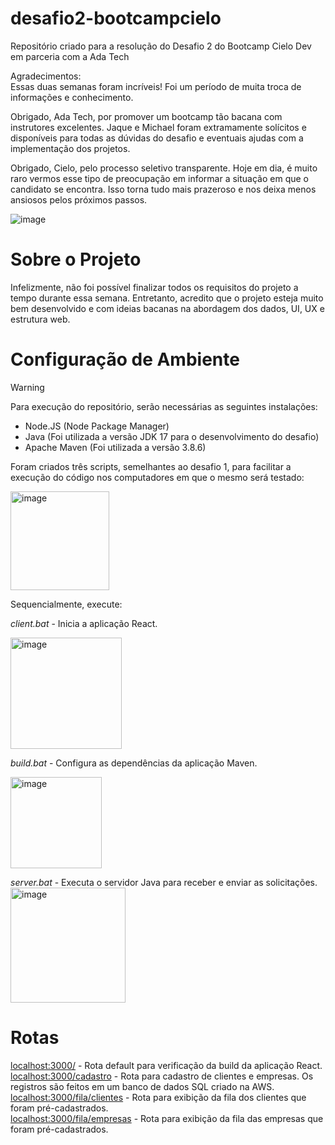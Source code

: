 # desafio2-bootcampcielo
Repositório criado para a resolução do Desafio 2 do Bootcamp Cielo Dev em parceria com a Ada Tech <br/>

Agradecimentos: <br/>
Essas duas semanas foram incríveis! Foi um período de muita troca de informações e conhecimento. <br/>

Obrigado, Ada Tech, por promover um bootcamp tão bacana com instrutores excelentes. Jaque e Michael foram extramamente solícitos e disponíveis para todas as dúvidas do desafio e eventuais ajudas com a implementação dos projetos. <br/>

Obrigado, Cielo, pelo processo seletivo transparente. Hoje em dia, é muito raro vermos esse tipo de preocupação em informar a situação em que o candidato se encontra. Isso torna tudo mais prazeroso e nos deixa menos ansiosos pelos próximos passos. <br/>

![image](https://github.com/lucaskraus/desafio2-bootcampcielo/assets/72233741/ecab06c9-9b04-4003-98e7-ccf9f92f2eaf)

# Sobre o Projeto

Infelizmente, não foi possível finalizar todos os requisitos do projeto a tempo durante essa semana. Entretanto, acredito que o projeto esteja muito bem desenvolvido e com ideias bacanas na abordagem dos dados, UI, UX e estrutura web. <br/>

# Configuração de Ambiente

> [!WARNING]
> Para execução do repositório, serão necessárias as seguintes instalações:

- Node.JS (Node Package Manager)
- Java (Foi utilizada a versão JDK 17 para o desenvolvimento do desafio)
- Apache Maven (Foi utilizada a versão 3.8.6)

Foram criados três scripts, semelhantes ao desafio 1, para facilitar a execução do código nos computadores em que o mesmo será testado: <br/>

<img width="158" alt="image" src="https://github.com/lucaskraus/desafio2-bootcampcielo/assets/72233741/8353c2e7-f26d-45cc-8219-933e0178f0e1">

Sequencialmente, execute:

*client.bat* - Inicia a aplicação React. <br/>

<img width="178" alt="image" src="https://github.com/lucaskraus/desafio2-bootcampcielo/assets/72233741/92c22e2a-7538-482a-a491-81189e0c46e9">

*build.bat* - Configura as dependências da aplicação Maven. <br/>

<img width="146" alt="image" src="https://github.com/lucaskraus/desafio2-bootcampcielo/assets/72233741/d00e21d7-b1ab-4556-9c26-64729634819c">

*server.bat* - Executa o servidor Java para receber e enviar as solicitações. <br/>
<img width="184" alt="image" src="https://github.com/lucaskraus/desafio2-bootcampcielo/assets/72233741/28489eaa-9618-4b70-b82d-0980708a6bfd">

# Rotas

[localhost:3000/](https://localhost:3000/) - Rota default para verificação da build da aplicação React.<br/>
[localhost:3000/cadastro](https://localhost:3000/cadastro) - Rota para cadastro de clientes e empresas. Os registros são feitos em um banco de dados SQL criado na AWS. <br/>
[localhost:3000/fila/clientes](https://localhost:3000/fila/clientes) - Rota para exibição da fila dos clientes que foram pré-cadastrados. <br/>
[localhost:3000/fila/empresas](https://localhost:3000/fila/empresas) - Rota para exibição da fila das empresas que foram pré-cadastrados.


